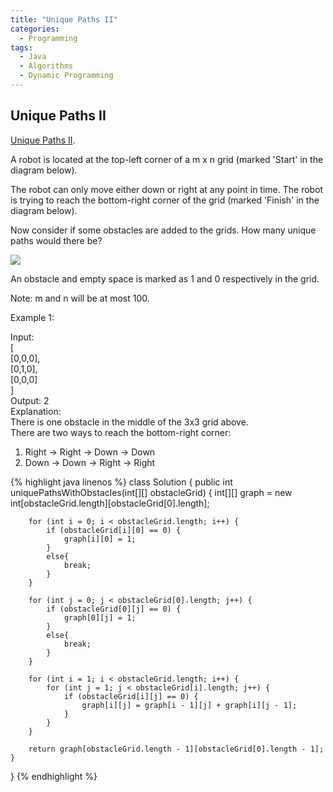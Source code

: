 ```yaml
---
title: "Unique Paths II"
categories:
  - Programming
tags:
  - Java
  - Algorithms
  - Dynamic Programming
---
```


##  Unique Paths II

[Unique Paths II](https://leetcode.com/problems/unique-paths-ii/).

A robot is located at the top-left corner of a m x n grid (marked 'Start' in the diagram below).

The robot can only move either down or right at any point in time. The robot is trying to reach the bottom-right corner of the grid (marked 'Finish' in the diagram below).

Now consider if some obstacles are added to the grids. How many unique paths would there be?

![](https://assets.leetcode.com/uploads/2018/10/22/robot_maze.png)

An obstacle and empty space is marked as 1 and 0 respectively in the grid.

Note: m and n will be at most 100.

Example 1:  

Input:  
[  
  [0,0,0],  
  [0,1,0],  
  [0,0,0]  
]  
Output: 2  
Explanation:  
There is one obstacle in the middle of the 3x3 grid above.  
There are two ways to reach the bottom-right corner:  
1. Right -> Right -> Down -> Down  
2. Down -> Down -> Right -> Right  

{% highlight java linenos %}
class Solution {
    public int uniquePathsWithObstacles(int[][] obstacleGrid) {
        int[][] graph = new int[obstacleGrid.length][obstacleGrid[0].length];


        for (int i = 0; i < obstacleGrid.length; i++) {
            if (obstacleGrid[i][0] == 0) {
                graph[i][0] = 1;
            }
            else{
                break;
            }
        }

        for (int j = 0; j < obstacleGrid[0].length; j++) {
            if (obstacleGrid[0][j] == 0) {
                graph[0][j] = 1;
            }
            else{
                break;
            }
        }

        for (int i = 1; i < obstacleGrid.length; i++) {
            for (int j = 1; j < obstacleGrid[i].length; j++) {
                if (obstacleGrid[i][j] == 0) {
                    graph[i][j] = graph[i - 1][j] + graph[i][j - 1];
                }
            }
        }

        return graph[obstacleGrid.length - 1][obstacleGrid[0].length - 1];
    }
}
{% endhighlight %}
